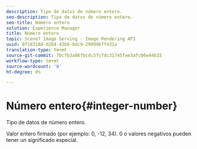```yaml
---
description: Tipo de datos de número entero.
seo-description: Tipo de datos de número entero.
seo-title: Número entero
solution: Experience Manager
title: Número entero
topic: Scene7 Image Serving - Image Rendering API
uuid: 8f10318d-d284-43b6-8dc9-29999bff431a
translation-type: tm+mt
source-git-commit: 7bc7b3a86fbcdc57cfdc31745fae3afc06e44b15
workflow-type: tm+mt
source-wordcount: '0'
ht-degree: 0%

---
```



# Número entero{#integer-number}

Tipo de datos de número entero.

Valor entero firmado (por ejemplo: 0, -12, 34). 0 o valores negativos pueden tener un significado especial.
